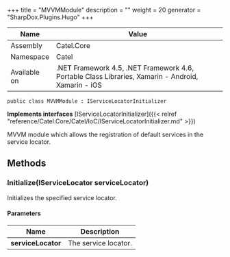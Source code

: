 

+++
title = "MVVMModule" 
description = ""
weight = 20
generator = "SharpDox.Plugins.Hugo"
+++

Name|Value
---|---
Assembly|Catel.Core
Namespace|Catel
Available on|.NET Framework 4.5, .NET Framework 4.6, Portable Class Libraries, Xamarin - Android, Xamarin - iOS

```
public class MVVMModule : IServiceLocatorInitializer
```

**Implements interfaces**
[IServiceLocatorInitializer]({{< relref "reference/Catel.Core/Catel/IoC/IServiceLocatorInitializer.md" >}})

MVVM module which allows the registration of default services in the service locator.

## Methods

### Initialize(IServiceLocator serviceLocator)

Initializes the specified service locator.

#### Parameters

Name|Description
---|---
**serviceLocator**|The service locator.

